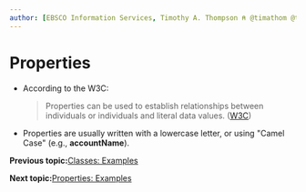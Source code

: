 ```yaml
---
author: [EBSCO Information Services, Timothy A. Thompson ⍝ @timathom @timathom@indieweb.social]
---
```


# Properties

-   According to the W3C:

    > Properties can be used to establish relationships between individuals or individuals and literal data values. \([W3C](https://www.w3.org/2007/09/OWL-Overview-es.html#s3.1)\)

-   Properties are usually written with a lowercase letter, or using "Camel Case" \(e.g., **accountName**\).


**Previous topic:**[Classes: Examples](../../day_1/lesson_4/classes_2.md)

**Next topic:**[Properties: Examples](../../day_1/lesson_4/properties_2.md)

